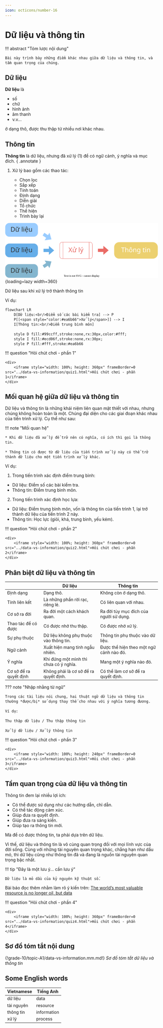 ```yaml
---
icon: octicons/number-16
---
```


# Dữ liệu và thông tin

!!! abstract "Tóm lược nội dung"

    Bài này trình bày những điểm khác nhau giữa dữ liệu và thông tin, và tầm quan trọng của chúng.

## Dữ liệu

**Dữ liệu** là

- số
- chữ
- hình ảnh
- âm thanh
- v.v...

ở dạng thô, được thu thập từ nhiều nơi khác nhau.

## Thông tin

**Thông tin** là dữ liệu, nhưng đã xử lý (1) để có ngữ cảnh, ý nghĩa và mục đích.
{ .annotate }

1.  Xử lý bao gồm các thao tác:
    
    - Chọn lọc
    - Sắp xếp
    - Tính toán
    - Định dạng
    - Diễn giải
    - Tổ chức
    - Thể hiện
    - Trình bày lại

![Dữ liệu sau khi xử lý trở thành thông tin](data-vs-information/data-vs-information.svg){loading=lazy width=360}  
<figcaption>Dữ liệu sau khi xử lý trở thành thông tin</figcaption>  

Ví dụ:

```mermaid
flowchart LR
    D[Dữ liệu:<br/>Điểm số các bài kiểm tra] --> P
    P[[<span style="color:#ea6b66">Xử lý</span>]] --> I
    I[Thông tin:<br/>Điểm trung bình môn]

    style D fill:#99ccff,stroke:none,rx:30px,color:#fff;
    style I fill:#ecd06f,stroke:none,rx:30px;
    style P fill:#fff,stroke:#ea6b66
```

!!! question "Hỏi chút chơi - phần 1"
    
    <div>
        <iframe style="width: 100%; height: 360px" frameBorder=0 src="../data-vs-information/quiz1.html">Hỏi chút chơi - phần 1</iframe>
    </div>

## Mối quan hệ giữa dữ liệu và thông tin

Dữ liệu và thông tin là những khái niệm liên quan mật thiết với nhau, nhưng chúng không hoàn toàn là một. Chúng đại diện cho các giai đoạn khác nhau của tiến trình xử lý. Cụ thể như sau:  

!!! note "Mối quan hệ"

    * Khi dữ liệu đã xử lý để trở nên có nghĩa, có ích thì gọi là thông tin.

    * Thông tin có được từ dữ liệu của tiến trình xử lý này có thể trở thành dữ liệu cho một tiến trình xử lý khác.

Ví dụ:

1. Trong tiến trình xác định điểm trung bình:

- Dữ liệu: Điểm số các bài kiểm tra.
- Thông tin: Điểm trung bình môn.

2. Trong tiến trình xác định học lựa:

- Dữ liệu: Điểm trung bình môn, vốn là thông tin của tiến trình 1, lại trở thành dữ liệu của tiến trình 2 này.
- Thông tin: Học lực (giỏi, khá, trung bình, yếu kém).

!!! question "Hỏi chút chơi - phần 2"
    
    <div>
        <iframe style="width: 100%; height: 360px" frameBorder=0 src="../data-vs-information/quiz2.html">Hỏi chút chơi - phần 2</iframe>
    </div>

## Phân biệt dữ liệu và thông tin

| &nbsp; | Dữ liệu	| Thông tin |
| --- | --- | --- |
| Định dạng | Dạng thô.	| Không còn ở dạng thô. |
| Tính liên kết | Là những phần rời rạc, riêng lẻ. | Có liên quan với nhau. |
| Cơ sở ra đời | Ra đời một cách khách quan. | Ra đời tùy mục đích của người sử dụng. |
| Thao tác để có được | Có được nhờ thu thập. | Có được nhờ xử lý. |
| Sự phụ thuộc | Dữ liệu không phụ thuộc vào thông tin. | Thông tin phụ thuộc vào dữ liệu. |
| Ngữ cảnh | Xuất hiện mang tính ngẫu nhiên. | Được thể hiện theo một ngữ cảnh nào đó. |
| Ý nghĩa | Khi đứng một mình thì chưa có ý nghĩa. | Mang một ý nghĩa nào đó. |
| Cơ sở để ra quyết định | Không phải là cơ sở để ra quyết định. | Có thể làm cơ sở để ra quyết định. |

??? note "Nhập nhằng từ ngữ"

    Trong các tài liệu nói chung, hai thuật ngữ dữ liệu và thông tin thường *được/bị* sử dụng thay thế cho nhau với ý nghĩa tương đương.

    Ví dụ:
    
    Thu thập dữ liệu / Thu thập thông tin

    Xử lý dữ liệu / Xử lý thông tin

!!! question "Hỏi chút chơi - phần 3"
    
    <div>
        <iframe style="width: 100%; height: 240px" frameBorder=0 src="../data-vs-information/quiz3.html">Hỏi chút chơi - phần 3</iframe>
    </div>

## Tầm quan trọng của dữ liệu và thông tin

Thông tin đem lại nhiều lợi ích:

- Có thể được sử dụng như các hướng dẫn, chỉ dẫn.
- Có thể tác động cảm xúc.
- Giúp đưa ra quyết định.
- Giúp đưa ra sáng kiến.
- Giúp tạo ra thông tin mới.

Mà để có được thông tin, ta phải dựa trên dữ liệu.

Vì thế, dữ liệu và thông tin là vô cùng quan trọng đối với mọi lĩnh vực của đời sống. Cùng với những tài nguyên quan trọng khác, chẳng hạn như dầu mỏ, thì dữ liệu cũng như thông tin đã và đang là nguồn tài nguyên quan trọng bậc nhất.

!!! tip "Đây là một lưu ý... cần lưu ý"

    Dữ liệu là mỏ dầu của kỷ nguyên kỹ thuật số.

Bài báo đọc thêm nhằm làm rõ ý kiến trên: [The world’s most valuable resource is no longer oil, but data](https://www.economist.com/leaders/2017/05/06/the-worlds-most-valuable-resource-is-no-longer-oil-but-data)

!!! question "Hỏi chút chơi - phần 4"
    
    <div>
        <iframe style="width: 100%; height: 360px" frameBorder=0 src="../data-vs-information/quiz4.html">Hỏi chút chơi - phần 4</iframe>
    </div>

## Sơ đồ tóm tắt nội dung

{!grade-10/topic-A1/data-vs-information.mm.md!}
*Sơ đồ tóm tắt dữ liệu và thông tin*

## Some English words

| Vietnamese | Tiếng Anh | 
| --- | --- |
| dữ liệu | data |
| tài nguyên | resource |
| thông tin | information |
| xử lý | process |